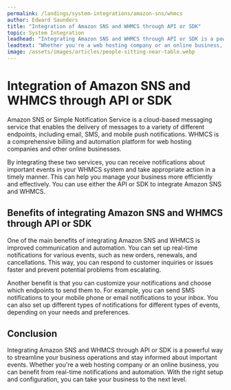 ```yaml
---
permalink: /landings/system-integrations/amazon-sns/whmcs
author: Edward Saunders
title: "Integration of Amazon SNS and WHMCS through API or SDK"
topic: System Integration
leadhead: "Integrating Amazon SNS and WHMCS through API or SDK is a powerful way to streamline your business operations and stay informed about important events"
leadtext: "Whether you're a web hosting company or an online business, you can benefit from real-time notifications and automation. With the right setup and configuration, you can take your business to the next level."
image: /assets/images/articles/people-sitting-near-table.webp
---
```

<div class="arttext">    <h1>Integration of Amazon SNS and WHMCS through API or SDK</h1>
    <p>Amazon SNS or Simple Notification Service is a cloud-based messaging service that enables the delivery of messages to a variety of different endpoints, including email, SMS, and mobile push notifications. WHMCS is a comprehensive billing and automation platform for web hosting companies and other online businesses.</p>
    <p>By integrating these two services, you can receive notifications about important events in your WHMCS system and take appropriate action in a timely manner. This can help you manage your business more efficiently and effectively. You can use either the API or SDK to integrate Amazon SNS and WHMCS.</p>
    <h2>Benefits of integrating Amazon SNS and WHMCS through API or SDK</h2>
    <p>One of the main benefits of integrating Amazon SNS and WHMCS is improved communication and automation. You can set up real-time notifications for various events, such as new orders, renewals, and cancellations. This way, you can respond to customer inquiries or issues faster and prevent potential problems from escalating.</p>
    <p>Another benefit is that you can customize your notifications and choose which endpoints to send them to. For example, you can send SMS notifications to your mobile phone or email notifications to your inbox. You can also set up different types of notifications for different types of events, depending on your needs and preferences.</p>
    <h2>Conclusion</h2>
    <p>Integrating Amazon SNS and WHMCS through API or SDK is a powerful way to streamline your business operations and stay informed about important events. Whether you're a web hosting company or an online business, you can benefit from real-time notifications and automation. With the right setup and configuration, you can take your business to the next level.</p>
</div>